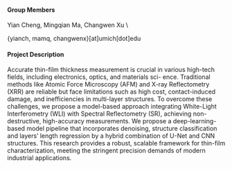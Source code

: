 


#### Group Members

Yian Cheng, Mingqian Ma, Changwen Xu \

{yianch, mamq, changwenx}[at]umich[dot]edu


#### Project Description
Accurate thin-film thickness measurement is crucial in various
high-tech fields, including electronics, optics, and materials sci-
ence. Traditional methods like Atomic Force Microscopy (AFM)
and X-ray Reflectometry (XRR) are reliable but face limitations
such as high cost, contact-induced damage, and inefficiencies in
multi-layer structures. To overcome these challenges, we propose
a model-based approach integrating White-Light Interferometry
(WLI) with Spectral Reflectometry (SR), achieving non-destructive,
high-accuracy measurements. We propose a deep-learning-based
model pipeline that incorporates denoising, structure classification
and layers’ length regression by a hybrid combination of U-Net and
CNN structures. This research provides a robust, scalable
framework for thin-film characterization, meeting the stringent
precision demands of modern industrial applications.



